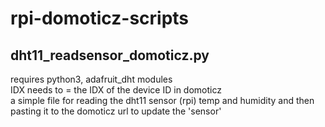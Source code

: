 # rpi-domoticz-scripts
## dht11_readsensor_domoticz.py
requires python3, adafruit_dht modules  
IDX needs to = the IDX of the device ID in domoticz  
a simple file for reading the dht11 sensor (rpi) temp and humidity and then pasting it to the domoticz url to update the 'sensor'
